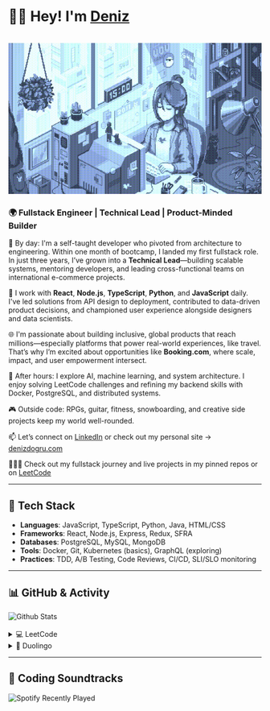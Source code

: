 <div align="left">
    <h1>👋🏻 Hey! I'm <a href="https://denizdogru.com" target="_blank">Deniz</a></h1>
    <br/>
    <img src="./gif/pixel-dev.gif" height="300px" width="auto">
</div>

<div align="left">
<h3>🌍 Fullstack Engineer | Technical Lead | Product-Minded Builder</h3>

💼 By day: I'm a self-taught developer who pivoted from architecture to engineering. Within one month of bootcamp, I landed my first fullstack role. In just three years, I’ve grown into a **Technical Lead**—building scalable systems, mentoring developers, and leading cross-functional teams on international e-commerce projects.

🚀 I work with **React**, **Node.js**, **TypeScript**, **Python**, and **JavaScript** daily. I've led solutions from API design to deployment, contributed to data-driven product decisions, and championed user experience alongside designers and data scientists.

🌐 I'm passionate about building inclusive, global products that reach millions—especially platforms that power real-world experiences, like travel. That’s why I’m excited about opportunities like **Booking.com**, where scale, impact, and user empowerment intersect.

🧠 After hours: I explore AI, machine learning, and system architecture. I enjoy solving LeetCode challenges and refining my backend skills with Docker, PostgreSQL, and distributed systems.

🎮 Outside code: RPGs, guitar, fitness, snowboarding, and creative side projects keep my world well-rounded.

📫 Let’s connect on [LinkedIn](https://linkedin.com/in/denizdogru) or check out my personal site → [denizdogru.com](https://denizdogru.com)

👩🏻‍💻 Check out my fullstack journey and live projects in my pinned repos or on [LeetCode](https://leetcode.com/denizdogru)
</div>

---

## 🔧 Tech Stack

- **Languages**: JavaScript, TypeScript, Python, Java, HTML/CSS
- **Frameworks**: React, Node.js, Express, Redux, SFRA
- **Databases**: PostgreSQL, MySQL, MongoDB
- **Tools**: Docker, Git, Kubernetes (basics), GraphQL (exploring)
- **Practices**: TDD, A/B Testing, Code Reviews, CI/CD, SLI/SLO monitoring

---

## 📊 GitHub & Activity
<div>
    <img src="https://github-readme-stats.vercel.app/api?username=denizdogruDEV&border_radius=10px&title_color=4a738d&text_color=4a738d&show_icons=true&bg_color=45,B3DAF1,D6EAF8&icon_color=9aeefa&hide_border=true&rank_icon=github" alt="Github Stats">
    <br/>
    <br/>
    <details>
        <summary>💻 LeetCode</summary>
        <br />
        <img src="https://leetcard.jacoblin.cool/denizdogru?theme=nord&font=Noto%20Sans&ext=activity" alt="LeetCode Badges">
    </details>
    <details>
        <summary>🦉 Duolingo</summary>
        <br />
        <img src="https://duolingo-stats-card.vercel.app/api?username=Deniz_dogru&sort=xp" alt="Duolingo Stats">
    </details>
</div>

---

## 🎵 Coding Soundtracks
<div>
    <img src="https://spotify-recently-played-readme.vercel.app/api?user=11100330735" alt="Spotify Recently Played">
</div>


